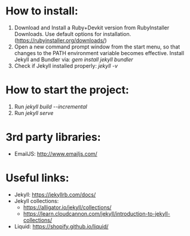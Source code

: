 # How to install:
1. Download and Install a Ruby+Devkit version from RubyInstaller Downloads. Use default options for installation. (https://rubyinstaller.org/downloads/)
2. Open a new command prompt window from the start menu, so that changes to the PATH environment variable becomes effective. Install Jekyll and Bundler via: *gem install jekyll bundler*
3. Check if Jekyll installed properly: *jekyll -v*

# How to start the project:
1. Run *jekyll build --incremental*
2. Run *jekyll serve*

# 3rd party libraries:
- EmailJS: http://www.emailjs.com/

# Useful links:
- Jekyll: https://jekyllrb.com/docs/
- Jekyll collections: 
	- https://alligator.io/jekyll/collections/
	- https://learn.cloudcannon.com/jekyll/introduction-to-jekyll-collections/
- Liquid: https://shopify.github.io/liquid/